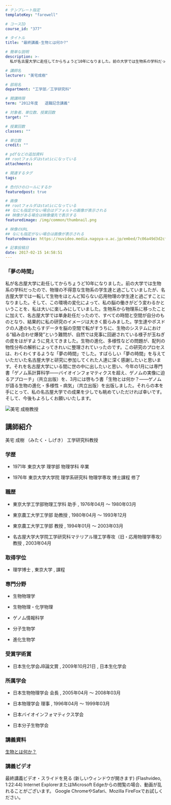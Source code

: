```yaml
---
# テンプレート指定
templateKey: "farewell"

# コースID
course_id: "377"

# タイトル
title: "最終講義-生物とは何か?"

# 簡単な説明
description: >-
  私が名古屋大学に赴任してからちょうど10年になりました。前の大学では生物系の学科だったので、物理の不得意な生物系の学生達と過ごしていましたが、名古屋大学では一転して生物をほとんど知らない応用物...

# 講師名
lecturer: "美宅成樹"

# 部局名
department: "工学部／工学研究科"

# 開講時限
term: "2012年度	退職記念講義"

# 対象者、単位数、授業回数
target: ""

# 授業回数
classes: ""

# 単位数
credit: ""

# pdfなどの追加資料
## rootフォルダはstaticになっている
attachments: 

# 関連するタグ
tags:

# 色付けのロールにするか
featuredpost: true

# 画像
## rootフォルダはstaticになっている
## なにも指定がない場合はデフォルトの画像が表示される
## 映像がある場合は映像優先で表示する
featuredimage: /img/common/thumbnail.png

# 映像のURL
## なにも指定がない場合は画像が表示される
featuredmovie: https://nuvideo.media.nagoya-u.ac.jp/embed/7c06a49d3d2cf3df455a8a47be6717fc1dda2391

# 記事投稿日
date: 2017-02-15 14:58:51
---
```


### 「夢の時間」


私が名古屋大学に赴任してからちょうど10年になりました。前の大学では生物系の学科だったので、物理の不得意な生物系の学生達と過ごしていましたが、名古屋大学では一転して生物をほとんど知らない応用物理の学生達と過ごすことになりました。そして、この環境の変化によって、私の脳の働きがどう変わるかということを、私は大いに楽しみにしていました。生物系から物理系に移ったことに加えて、名古屋大学では単身赴任だったので、すべての時間と空間が自分のものとなり、結果的に私の研究のイメージは大きく膨らみました。学生達やポスドクの人達のもたらすデータを脳の空間で転がすうちに、生物のシステムにおける“組み合わせ爆発”という難問が、自然では見事に回避されている様子が玉ねぎの皮をはがすように見えてきました。生物の進化、多様性などの問題が、配列の物性分布の解析によってきれいに整理されていったのです。この研究のプロセスは、わくわくするような「夢の時間」でした。すばらしい「夢の時間」を与えていただいた名古屋大学と研究に参加してくれた人達に深く感謝したいと思います。それを名古屋大学にいる間に世の中に出したいと思い、今年の1月には専門書「ゲノム系計算科学——バイオインフォマティクスを超え、ゲノムの実像に迫るアプローチ」（共立出版）を、3月には啓もう書「生物とは何か？——ゲノムが語る生物の進化・多様性・病気」（共立出版）を出版しました。それらの本を手にとって、私の名古屋大学での成果を少しでも眺めていただければ幸いです。そして、今後もよろしくお願いいたします。


![美宅 成樹教授](/files/377/s_H24mitaku_facephoto-resize.jpg) 

## 講師紹介


美宅 成樹 （みたく・しげき） 工学研究科教授


### 学歴



* 1971年 東京大学 理学部 物理学科 卒業

* 1976年 東京大学大学院 理学系研究科 物理学専攻 博士課程 修了


### 職歴



* 東京大学工学部物理工学科 助手 , 1976年04月 〜 1980年03月

* 東京農工大学工学部 助教授 , 1980年04月 〜 1993年12月

* 東京農工大学工学部 教授 , 1994年01月 〜 2003年03月

* 名古屋大学大学院工学研究科マテリアル理工学専攻（旧・応用物理学専攻） 教授 , 2003年04月


### 取得学位



* 理学博士 , 東京大学 , 課程


### 専門分野



* 生物物理学

* 生物物理・化学物理

* ゲノム情報科学

* 分子生物学

* 進化生物学


### 受賞学術賞



* 日本生化学会JB論文賞 , 2009年10月21日 , 日本生化学会


### 所属学会



* 日本生物物理学会 会長 , 2005年04月 〜 2008年03月

* 日本物理学会 理事 , 1996年04月 〜 1999年03月

* 日本バイオインフォマティクス学会
* 日本分子生物学会


### 講義資料


[生物とは何か？](/files/377/H24mitaku_lastlecture_remodified.pdf) 


### 講義ビデオ


最終講義ビデオ・スライドを見る (新しいウィンドウが開きます) (Flashvideo, 1:22:44)
Internet ExplorerまたはMicrosoft Edgeからの閲覧の場合、動画が乱れることがございます。
Google ChromeやSafari、Mozilla FireFoxでお試しください。